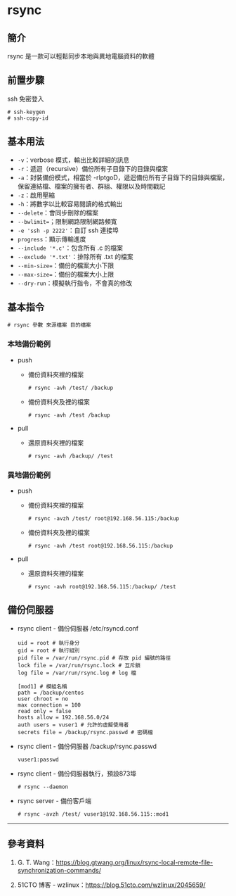 # rsync

## 簡介

rsync 是一款可以輕鬆同步本地與異地電腦資料的軟體

## 前置步驟

ssh 免密登入

    # ssh-keygen
    # ssh-copy-id

## 基本用法

* `-v`：verbose 模式，輸出比較詳細的訊息
* `-r`：遞迴（recursive）備份所有子目錄下的目錄與檔案
* `-a`：封裝備份模式，相當於 -rlptgoD，遞迴備份所有子目錄下的目錄與檔案，保留連結檔、檔案的擁有者、群組、權限以及時間戳記
* `-z`：啟用壓縮
* `-h`：將數字以比較容易閱讀的格式輸出
* `--delete`：會同步刪除的檔案
* `--bwlimit=`；限制網路限制網路頻寬
* `-e 'ssh -p 2222'`：自訂 ssh 連接埠
* `progress`：顯示傳輸進度
* `--include '*.c'`：包含所有 .c 的檔案
* `--exclude '*.txt'`：排除所有 .txt 的檔案
* `--min-size=`：備份的檔案大小下限
* `--max-size=`：備份的檔案大小上限
* `--dry-run`：模擬執行指令，不會真的修改

## 基本指令

    # rsync 參數 來源檔案 目的檔案

### 本地備份範例

* push

  * 備份資料夾裡的檔案

        # rsync -avh /test/ /backup

  * 備份資料夾及裡的檔案

        # rsync -avh /test /backup

* pull

  * 還原資料夾裡的檔案

        # rsync -avh /backup/ /test

### 異地備份範例

* push

  * 備份資料夾裡的檔案

        # rsync -avzh /test/ root@192.168.56.115:/backup

  * 備份資料夾及裡的檔案

        # rsync -avh /test root@192.168.56.115:/backup

* pull

  * 還原資料夾裡的檔案

        # rsync -avh root@192.168.56.115:/backup/ /test

## 備份伺服器

* rsync client - 備份伺服器 /etc/rsyncd.conf

      uid = root # 執行身分
      gid = root # 執行組別
      pid file = /var/run/rsync.pid # 存放 pid 編號的路徑
      lock file = /var/run/rsync.lock # 互斥鎖
      log file = /var/run/rsync.log # log 檔

      [mod1] # 模組名稱
      path = /backup/centos
      user chroot = no
      max connection = 100
      read only = false
      hosts allow = 192.168.56.0/24
      auth users = vuser1 # 允許的虛擬使用者
      secrets file = /backup/rsync.passwd # 密碼檔

* rsync client - 備份伺服器 /backup/rsync.passwd

      vuser1:passwd

* rsync client - 備份伺服器執行，預設873埠

      # rsync --daemon

* rsync server - 備份客戶端

      # rsync -avzh /test/ vuser1@192.168.56.115::mod1

---

## 參考資料

1. G. T. Wang：<https://blog.gtwang.org/linux/rsync-local-remote-file-synchronization-commands/>

2. 51CTO 博客 - wzlinux：<https://blog.51cto.com/wzlinux/2045659/>
